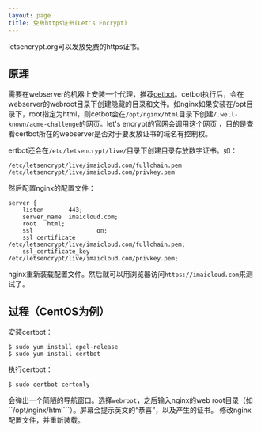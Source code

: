 ```yaml
---
layout: page
title: 免费https证书(Let's Encrypt)
---
```


letsencrypt.org可以发放免费的https证书。

## 原理

需要在webserver的机器上安装一个代理，推荐[cetbot](https://certbot.eff.org/)。cetbot执行后，会在webserver的webroot目录下创建隐藏的目录和文件。如nginx如果安装在/opt目录下，root指定为html，则cetbot会在```/opt/nginx/html```目录下创建```/.well-known/acme-challenge```的网页。let's encrypt的官网会调用这个网页 ，目的是查看certbot所在的webserver是否对于要发放证书的域名有控制权。

ertbot还会在```/etc/letsencrypt/live/```目录下创建目录存放数字证书。如：
```
/etc/letsencrypt/live/imaicloud.com/fullchain.pem
/etc/letsencrypt/live/imaicloud.com/privkey.pem
```
然后配置nginx的配置文件：
```
server {
    listen       443;
    server_name  imaicloud.com;
    root   html;
    ssl                  on;
    ssl_certificate      /etc/letsencrypt/live/imaicloud.com/fullchain.pem;
    ssl_certificate_key  /etc/letsencrypt/live/imaicloud.com/privkey.pem;
```
nginx重新装载配置文件。然后就可以用浏览器访问```https://imaicloud.com```来测试了。

## 过程（CentOS为例）
安装certbot：
```
$ sudo yum install epel-release
$ sudo yum install certbot
```
执行certbot：
```
$ sudo certbot certonly
```
会弹出一个简陋的导航窗口。选择```webroot```，之后输入nginx的web root目录（如``/opt/nginx/html```）。屏幕会提示英文的“恭喜”，以及产生的证书。
修改nginx配置文件，并重新装载。
